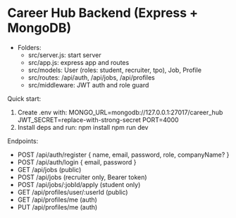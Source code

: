 # Career Hub Backend (Express + MongoDB)

- Folders:
  - src/server.js: start server
  - src/app.js: express app and routes
  - src/models: User (roles: student, recruiter, tpo), Job, Profile
  - src/routes: /api/auth, /api/jobs, /api/profiles
  - src/middleware: JWT auth and role guard

Quick start:
1) Create .env with:
   MONGO_URL=mongodb://127.0.0.1:27017/career_hub
   JWT_SECRET=replace-with-strong-secret
   PORT=4000
2) Install deps and run:
   npm install
   npm run dev

Endpoints:
- POST /api/auth/register { name, email, password, role, companyName? }
- POST /api/auth/login { email, password }
- GET  /api/jobs (public)
- POST /api/jobs (recruiter only, Bearer token)
- POST /api/jobs/:jobId/apply (student only)
- GET  /api/profiles/user/:userId (public)
- GET  /api/profiles/me (auth)
- PUT  /api/profiles/me (auth)
